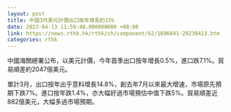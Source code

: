 ```yaml
---
layout: post
title: 中國3月美元計價出口按年增長約15%
date: 2023-04-13 11:59:48.000000000 +08:00
link: https://news.rthk.hk/rthk/ch/component/k2/1696041-20230413.htm
categories: rthk
---
```


中國海關總署公布，以美元計價，今年首季出口按年增長0.5%，進口跌7.1%。貿易順差約2047億美元。

單計3月，出口按年出乎意料增長14.8%，創去年7月以來最大增速，市場原先預期下跌7%。進口按年跌1.4%，亦大幅好過市場預估中值下跌5%。貿易順差近882億美元，大幅多過市場預期。
